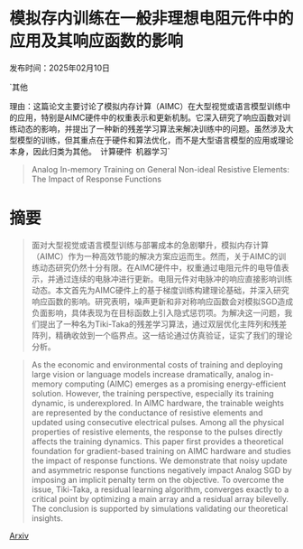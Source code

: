 # 模拟存内训练在一般非理想电阻元件中的应用及其响应函数的影响

发布时间：2025年02月10日

`其他

理由：这篇论文主要讨论了模拟内存计算（AIMC）在大型视觉或语言模型训练中的应用，特别是AIMC硬件中的权重表示和更新机制。它深入研究了响应函数对训练动态的影响，并提出了一种新的残差学习算法来解决训练中的问题。虽然涉及大型模型的训练，但其重点在于硬件和算法优化，而不是大型语言模型的应用或理论本身，因此归类为其他。` `计算硬件` `机器学习`

> Analog In-memory Training on General Non-ideal Resistive Elements: The Impact of Response Functions

# 摘要

> 面对大型视觉或语言模型训练与部署成本的急剧攀升，模拟内存计算（AIMC）作为一种高效节能的解决方案应运而生。然而，关于AIMC的训练动态研究仍然十分有限。在AIMC硬件中，权重通过电阻元件的电导值表示，并通过连续的电脉冲进行更新。电阻元件对电脉冲的响应直接影响训练动态。本文首先为AIMC硬件上的基于梯度训练构建理论基础，并深入研究响应函数的影响。研究表明，噪声更新和非对称响应函数会对模拟SGD造成负面影响，具体表现为在目标函数上引入隐式惩罚项。为解决这一问题，我们提出了一种名为Tiki-Taka的残差学习算法，通过双层优化主阵列和残差阵列，精确收敛到一个临界点。这一结论通过仿真验证，证实了我们的理论分析。


> As the economic and environmental costs of training and deploying large vision or language models increase dramatically, analog in-memory computing (AIMC) emerges as a promising energy-efficient solution. However, the training perspective, especially its training dynamic, is underexplored. In AIMC hardware, the trainable weights are represented by the conductance of resistive elements and updated using consecutive electrical pulses. Among all the physical properties of resistive elements, the response to the pulses directly affects the training dynamics. This paper first provides a theoretical foundation for gradient-based training on AIMC hardware and studies the impact of response functions. We demonstrate that noisy update and asymmetric response functions negatively impact Analog SGD by imposing an implicit penalty term on the objective. To overcome the issue, Tiki-Taka, a residual learning algorithm, converges exactly to a critical point by optimizing a main array and a residual array bilevelly. The conclusion is supported by simulations validating our theoretical insights.

[Arxiv](https://arxiv.org/abs/2502.06309)